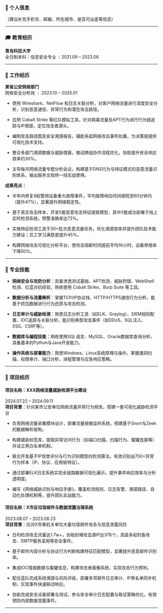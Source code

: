 ### 📌 个人信息

（建议补充手机号、邮箱、所在城市、是否可出差等信息）

---

### 🎓 教育经历

**青岛科技大学**  
全日制本科｜信息安全专业 ｜2021.09 – 2023.06

---

### 💼 工作经历

**某省公安网络部门**  
网络安全分析岗 ｜ 2023.10 – 2025.01

- 使用 Wireshark、NetFlow 和日志关联分析，对客户网络流量进行深度安全分析，识别恶意通信、异常行为和潜在攻击路径。
    
- 应用 Cobalt Strike 等红队模拟工具，针对病毒流量及APT行为进行行为链追踪与IP溯源，定位攻击者源头。
    
- 编制攻击路径图及安全溯源报告，辅助多起网络攻击事件处置，为决策层提供可视化技术支持。
    
- 整合多部门溯源数据与威胁情报，推动跨组协作流程优化，协助提升安全响应效率约30%。
    
- 主导每月网络流量专题分析会议，构建基于DNS行为与特征模式的恶意流量识别体系，输出服务文档供一线实战使用。
    

**成果亮点：**

- 半年内修复9起警用设备重大故障事件，平均故障响应时间缩短至60分钟内（提升47%），显著提升网络稳定性。
    
- 基于真实攻击样本，开发5套恶意攻击特征提取模型，其中3套成功部署于线上实时检测系统，预警准确率达73%。
    
- 实施特征检测工具于30+批次恶意流量任务，优化溯源效率并提升团队技术能力建设；员工学习满意度提升45%。
    
- 构建网络攻击可视化分析平台，使攻击阻断时间提前平均16小时，设备停用率下降50%。
    

---

### 🧠 专业技能

- **网络安全与攻防分析**：具备渗透测试基础、APT检测、威胁狩猎、WebShell检测、红蓝对抗经验，熟练使用 Cobalt Strike、Burp Suite 等工具。
    
- **数据分析与流量解析**：掌握TCP/IP协议栈、HTTP/HTTPS通信行为分析，能基于抓包数据进行行为还原与攻击检测。
    
- **日志审计与威胁检测**：熟悉日志分析工具（如ELK、Graylog）、SIEM规则配置、IOC追踪与关联分析，能识别典型攻击事件（如DDoS、SQL注入、XSS、CSRF等）。
    
- **数据库与编程技能**：熟练使用SQL语言、MySQL、Oracle数据库查询分析，具备基本的Python与Java开发能力。
    
- **操作系统与部署能力**：熟悉Windows、Linux系统原理与操作，掌握漏洞扫描、权限审计、端口分析、进程管理与应急响应策略。
    

---

### 📁 项目经历

#### 项目名称：XXX网络流量威胁检测平台建设

2024.07.22 – 2024.09.11  
**项目背景**：针对某市公安单位网络流量异常行为频发，搭建一套可视化威胁检测平台

- 负责网络流量采集模块设计，部署流量镜像监听系统，搭建基于Snort与Zeek的数据解析架构。
    
- 构建威胁标签库，提取异常访问行为（如端口扫描、扫描行为、蜜罐连接等）并设立黑白名单机制。
    
- 联合开发基于IP信誉评分与行为识别模型的检测算法，有效识别出750+异常行为样本（IP、协议、应用层特征）。
    
- 通过部署ELK日志系统实现全链路数据可视化展示，提升事件响应效率与分析透明度。
    
- 编写《网络威胁识别与响应手册》，覆盖检测规则、日志告警、溯源路径、自动化处理机制等，提升团队实战能力。
    

#### 项目名称：X市反垃圾邮件与数据泄露治理系统

2023.08.07 – 2023.08.23  
**项目背景**：应对X市某机关单位大量垃圾邮件攻击与信息泄露风险

- 日均检测攻击流量达1.7w+，协助封堵攻击源IP达376个，涵盖多起钓鱼攻击、SMTP服务滥用等安全事件。
    
- 基于邮件内容分析与协议行为判断构建特征匹配模型，显著提升恶意邮件识别率。
    
- 集成IOC情报数据与蜜罐信息，构建攻击者画像系统，实现攻击行为预判。
    
- 配合蓝队完成系统溯源与风险评级，部署多项邮件日志审计、IP黑名单同步机制，实现事件快速联动响应。
    
- 协助完成安全设备部署与测试，参与安全审计日志配置与取证策略优化，有效预防内部数据泄露事件。
    

---
